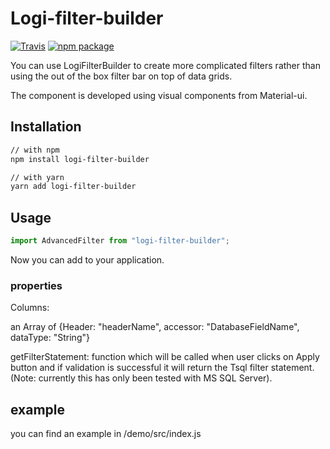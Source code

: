 # Logi-filter-builder

[![Travis][build-badge]][build]
[![npm package][npm-badge]][npm]

You can use LogiFilterBuilder to create more complicated filters rather than using the out of the box filter bar on top of data grids.

The component is developed using visual components from Material-ui.

## Installation

```sh
// with npm
npm install logi-filter-builder

// with yarn
yarn add logi-filter-builder
```

## Usage

```js
import AdvancedFilter from "logi-filter-builder";
```

Now you can add <AdvancedFilter> to your application.

### properties

Columns:

an Array of {Header: "headerName", accessor: "DatabaseFieldName", dataType: "String"}

getFilterStatement: function which will be called when user clicks on Apply button and if validation is successful it will return the Tsql filter statement. (Note: currently this has only been tested with MS SQL Server).

## example

you can find an example in /demo/src/index.js

[build-badge]: https://img.shields.io/travis/user/repo/master.png?style=flat-square
[build]: https://travis-ci.org/user/repo
[npm-badge]: https://img.shields.io/npm/v/npm-package.png?style=flat-square
[npm]: https://www.npmjs.org/package/npm-package
